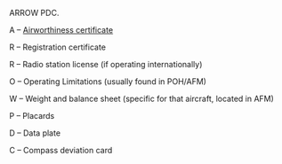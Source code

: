 ARROW PDC.

A – [Airworthiness certificate](https://www.thrustflight.com/airworthiness-certificate/)

R – Registration certificate

R – Radio station license (if operating internationally)

O – Operating Limitations (usually found in POH/AFM)

W – Weight and balance sheet (specific for that aircraft, located in AFM)

P – Placards

D – Data plate

C – Compass deviation card